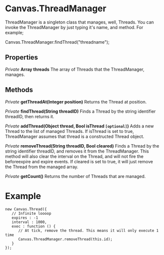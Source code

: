 # Canvas.ThreadManager #

ThreadManager is a singleton class that manages, well, Threads. You can invoke the ThreadManager by just typing it's name, and method. For example;

Canvas.ThreadManager.findThread("threadname");

## Properties ##

_Private_ **Array threads** The array of Threads that the ThreadManager, manages.

## Methods ##

_Private_ **getThreadAt(Integer position)** Returns the Thread at position.

_Private_ **findThread(String threadID)** Finds a Thread by the string identifier threadID, then returns it.

_Private_ **addThread(Object thread, Bool isThread `[optional]`)** Adds a new Thread to the list of managed Threads. If isThread is set to true, ThreadManager assumes that thread is a constructed Thread object.

_Private_ **removeThread(String threadID, Bool cleared)** Finds a Thread by the string identifier threadID, and removes it from the ThreadManager. This method will also clear the interval on the Thread, and will not fire the beforeexpire and expire events. If cleared is set to true, it will just remove the Thread from the managed array.

_Private_ **getCount()** Returns the number of Threads that are managed.

# Example #
```
new Canvas.Thread({
   // Infinite loooop
   expires : -1
   interval : 1000,
   exec : function () {
      // At tick, remove the thread. This means it will only execute 1 time
      Canvas.ThreadManager.removeThread(this.id);
   }
});

```